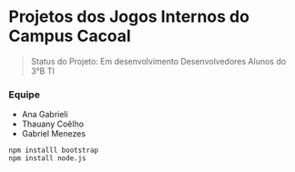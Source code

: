 # Projetos dos Jogos Internos do Campus Cacoal

>Status do Projeto: Em desenvolvimento
>Desenvolvedores Alunos do 3°B TI

### Equipe
* Ana Gabrieli
* Thauany Coêlho
* Gabriel Menezes

```
npm installl bootstrap
npm install node.js
```
